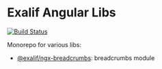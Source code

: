 # Exalif Angular Libs

[![Build Status](https://travis-ci.org/exalif/angular-libs.svg?branch=master)](https://travis-ci.org/exalif/angular-libs)

Monorepo for various libs:

 - [@exalif/ngx-breadcrumbs](projects/ngx-breadcrumbs): breadcrumbs module
